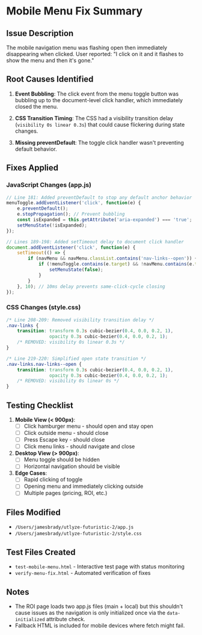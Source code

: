 # Mobile Menu Fix Summary

## Issue Description
The mobile navigation menu was flashing open then immediately disappearing when clicked. User reported: "I click on it and it flashes to show the menu and then it's gone."

## Root Causes Identified

1. **Event Bubbling**: The click event from the menu toggle button was bubbling up to the document-level click handler, which immediately closed the menu.

2. **CSS Transition Timing**: The CSS had a visibility transition delay (`visibility 0s linear 0.3s`) that could cause flickering during state changes.

3. **Missing preventDefault**: The toggle click handler wasn't preventing default behavior.

## Fixes Applied

### JavaScript Changes (app.js)
```javascript
// Line 181: Added preventDefault to stop any default anchor behavior
menuToggle.addEventListener('click', function(e) {
    e.preventDefault();
    e.stopPropagation(); // Prevent bubbling
    const isExpanded = this.getAttribute('aria-expanded') === 'true';
    setMenuState(!isExpanded);
});

// Lines 189-198: Added setTimeout delay to document click handler
document.addEventListener('click', function(e) {
    setTimeout(() => {
        if (navMenu && navMenu.classList.contains('nav-links--open')) {
            if (!menuToggle.contains(e.target) && !navMenu.contains(e.target)) {
                setMenuState(false);
            }
        }
    }, 10); // 10ms delay prevents same-click-cycle closing
});
```

### CSS Changes (style.css)
```css
/* Line 208-209: Removed visibility transition delay */
.nav-links {
    transition: transform 0.3s cubic-bezier(0.4, 0.0, 0.2, 1), 
                opacity 0.3s cubic-bezier(0.4, 0.0, 0.2, 1);
    /* REMOVED: visibility 0s linear 0.3s */
}

/* Line 219-220: Simplified open state transition */
.nav-links.nav-links--open {
    transition: transform 0.3s cubic-bezier(0.4, 0.0, 0.2, 1), 
                opacity 0.3s cubic-bezier(0.4, 0.0, 0.2, 1);
    /* REMOVED: visibility 0s linear 0s */
}
```

## Testing Checklist

1. **Mobile View (< 900px)**:
   - [ ] Click hamburger menu - should open and stay open
   - [ ] Click outside menu - should close
   - [ ] Press Escape key - should close
   - [ ] Click menu links - should navigate and close

2. **Desktop View (> 900px)**:
   - [ ] Menu toggle should be hidden
   - [ ] Horizontal navigation should be visible

3. **Edge Cases**:
   - [ ] Rapid clicking of toggle
   - [ ] Opening menu and immediately clicking outside
   - [ ] Multiple pages (pricing, ROI, etc.)

## Files Modified
- `/Users/jamesbrady/utlyze-futuristic-2/app.js`
- `/Users/jamesbrady/utlyze-futuristic-2/style.css`

## Test Files Created
- `test-mobile-menu.html` - Interactive test page with status monitoring
- `verify-menu-fix.html` - Automated verification of fixes

## Notes
- The ROI page loads two app.js files (main + local) but this shouldn't cause issues as the navigation is only initialized once via the `data-initialized` attribute check.
- Fallback HTML is included for mobile devices where fetch might fail.